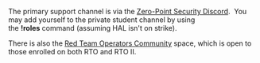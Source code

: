 The primary support channel is via the [Zero-Point Security Discord](https://discord.com/invite/Whz3YtY4gG).  You may add yourself to the private student channel by using the **!roles** command (assuming HAL isn't on strike).

There is also the [Red Team Operators Community](https://training.zeropointsecurity.co.uk/communities/Q29tbXVuaXR5LTIwMjMw) space, which is open to those enrolled on both RTO and RTO II.